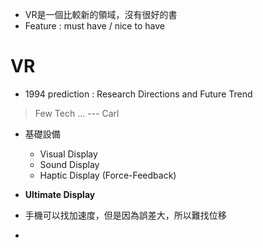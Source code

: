 * VR是一個比較新的領域，沒有很好的書
* Feature : must have / nice to have

# VR

* 1994 prediction : Research Directions and Future Trend

> Few Tech ... --- Carl 

* 基礎設備
    
    * Visual Display
    * Sound Display
    * Haptic Display (Force-Feedback)

* **Ultimate Display**

* 手機可以找加速度，但是因為誤差大，所以難找位移

* 
